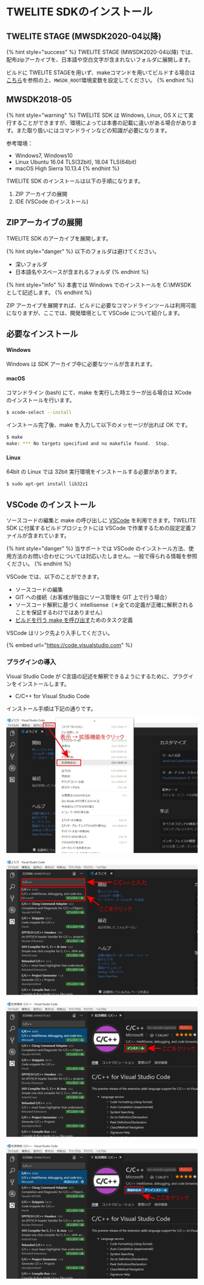 # TWELITE SDKのインストール

## TWELITE STAGE (MWSDK2020-04以降)

{% hint style="success" %}
TWELITE STAGE (MWSDK2020-04以降) では、配布zipアーカイブを、日本語や空白文字が含まれないフォルダに展開します。

ビルドに TWELITE STAGEを用いず、makeコマンドを用いてビルドする場合は[こちら](https://mwx.twelite.info/install_n_build/install_sdk)を参照の上、`MWSDK_ROOT`環境変数を設定してください。
{% endhint %}



## MWSDK2018-05

{% hint style="warning" %}
TWELITE SDK は Windows, Linux, OS X にて実行することができますが、環境によっては本書の記載に違いがある場合があります。また取り扱いにはコマンドラインなどの知識が必要になります。

参考環境：

* Windows7, Windows10
* Linux Ubuntu 16.04 TLS(32bit), 18.04 TLS(64bit)
* macOS High Sierra 10.13.4
{% endhint %}



TWELITE SDK のインストールは以下の手順になります。

1. ZIP アーカイブの展開
2. IDE (VSCode のインストール)

## ZIPアーカイブの展開

TWELITE SDK のアーカイブを展開します。

{% hint style="danger" %}
以下のフォルダは避けてください。

* 深いフォルダ
* 日本語名やスペースが含まれるフォルダ
{% endhint %}

{% hint style="info" %}
本書では Windows でのインストールを C:\MWSDK として記述します。
{% endhint %}



ZIP アーカイブを展開すれば、ビルドに必要なコマンドラインツールは利用可能になりますが、ここでは、開発環境として VSCode について紹介します。

## 必要なインストール

#### Windows
Windows は SDK アーカイブ中に必要なツールが含まれます。

#### macOS
コマンドライン (bash) にて、make を実行した時エラーが出る場合は XCode のインストールを行います。

```bash
$ xcode-select --install
```

インストール完了後、make を入力して以下のメッセージが出れば OK です。

```bash
$ make
make: *** No targets specified and no makefile found.  Stop.
```

#### Linux
64bit の Linux では 32bit 実行環境をインストールする必要があります。

```bash
$ sudo apt-get install lib32z1
```

## VSCode のインストール

ソースコードの編集と make の呼び出しに [VSCode](https://code.visualstudio.com) を利用できます。TWELITE SDK に付属するビルドプロジェクトには VSCode で作業するための設定定義ファイルが含まれています。

{% hint style="danger" %}
当サポートでは VSCode のインストール方法、使用方法のお問い合わせについては対応いたしません。一般で得られる情報を参照ください。
{% endhint %}

VSCode では、以下のことができます。

* ソースコードの編集
* GIT への接続（お客様が独自にソース管理を GIT 上で行う場合）
* ソースコード解釈に基づく intellisense（＊全ての定義が正確に解釈されることを保証するわけではありません）
* [ビルドを行う make を呼び出す](komandoraindenobirudo.md#komandorainniyorubirudo)ためのタスク定義

VSCode はリンク先より入手してください。

{% embed url="https://code.visualstudio.com" %}

### プラグインの導入

Visual Studio Code が C言語の記述を解釈できるようにするために、プラグインをインストールします。

* C/C++ for Visual Studio Code

インストール手順は下記の通りです。

![Visual Studio Code のメニューバーの "表示" → "拡張機能"を選択します。](<../.gitbook/assets/image (38).png>)

![検索バーに "C/C++" と入力し "C/C++" をクリックします。](<../.gitbook/assets/image (39).png>)

![右図のインストールボタンをクリックします。](<../.gitbook/assets/image (40).png>)

![再読み込みをクリックすれば、プラグインのインストールが完了します。](<../.gitbook/assets/image (42).png>)

